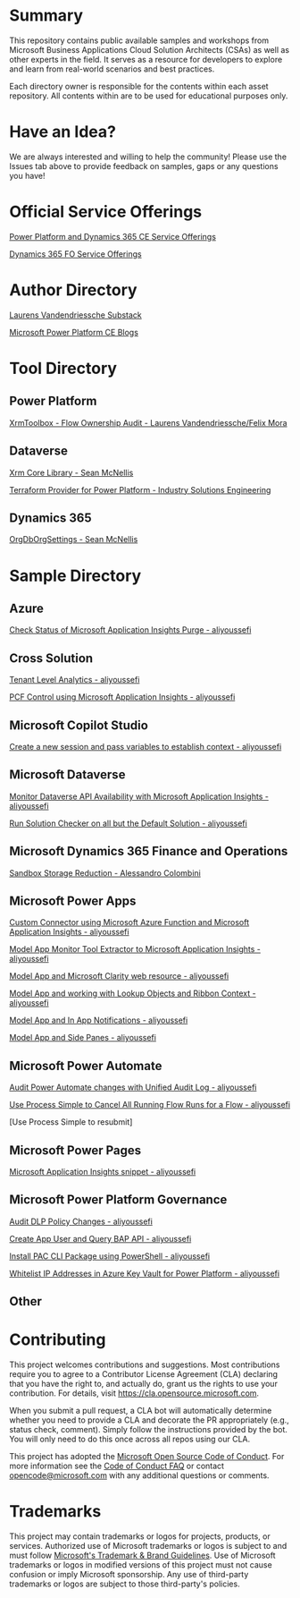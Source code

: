 # Summary

This repository contains public available samples and workshops from Microsoft Business Applications Cloud Solution Architects (CSAs) as well as other experts in the field. It serves as a resource for developers to explore and learn from real-world scenarios and best practices.

Each directory owner is responsible for the contents within each asset repository. All contents within are to be used for educational purposes only. 

# Have an Idea?

We are always interested and willing to help the community! Please use the Issues tab above to provide feedback on samples, gaps or any questions you have!

# Official Service Offerings
[Power Platform and Dynamics 365 CE Service Offerings](https://pfedynamics.wordpress.com/2023/09/26/power-platform-and-dynamics-365-service-offerings/)

[Dynamics 365 FO Service Offerings](https://pfedynamics.wordpress.com/2024/04/02/dynamics-365-finance-supply-chain-management-scm-service-offerings/)

# Author Directory

[Laurens Vandendriessche Substack](https://lavandensway.substack.com/)

[Microsoft Power Platform CE Blogs](https://github.com/microsoft-power-platform-ce/blogs)

# Tool Directory
## Power Platform
[XrmToolbox - Flow Ownership Audit - Laurens Vandendriessche/Felix Mora](https://lavandensway.substack.com/p/xrmtoolbox-flow-ownership-audit)

## Dataverse
[Xrm Core Library - Sean McNellis](https://github.com/seanmcne/XrmCoreLibrary)

[Terraform Provider for Power Platform - Industry Solutions Engineering](https://github.com/microsoft/terraform-provider-power-platform/blob/main/DEVELOPER.md)

## Dynamics 365
[OrgDbOrgSettings - Sean McNellis](https://github.com/seanmcne/OrgDbOrgSettings)

# Sample Directory
## Azure
[Check Status of Microsoft Application Insights Purge - aliyoussefi](https://github.com/aliyoussefi/Samples/blob/main/Azure/ApplicationInsights/CheckPurgeWithUsernamePrompt.ps1)

## Cross Solution
[Tenant Level Analytics - aliyoussefi](https://github.com/aliyoussefi/MonitoringPowerPlatform/tree/main/Samples/TenantLevelAnalytics)

[PCF Control using Microsoft Application Insights - aliyoussefi](https://github.com/aliyoussefi/MonitoringPowerPlatform/blob/main/Samples/PCF/AppInsights/index.ts)

## Microsoft Copilot Studio
[Create a new session and pass variables to establish context - aliyoussefi](https://github.com/aliyoussefi/Samples/tree/main/PowerPlatform/CopilotStudio/CreateNewSessionAndPassGlobalVarsToCopilot)

## Microsoft Dataverse
[Monitor Dataverse API Availability with Microsoft Application Insights - aliyoussefi](https://github.com/aliyoussefi/MonitoringPowerPlatform/tree/main/Samples/AzureFunction/MonitoringWithApplicationInsights)

[Run Solution Checker on all but the Default Solution - aliyoussefi](https://github.com/aliyoussefi/Samples/blob/main/Dynamics365/SolutionChecker/Run%20PowerApps%20Checker%20on%20All%20Solutions.ps1)

## Microsoft Dynamics 365 Finance and Operations
[Sandbox Storage Reduction - Alessandro Colombini](https://github.com/microsoft/BA-CSA-Assets/tree/main/Samples/Dynamics365/FO/SQL/SandboxStorageReduction)

## Microsoft Power Apps
[Custom Connector using Microsoft Azure Function and Microsoft Application Insights - aliyoussefi](https://github.com/aliyoussefi/MonitoringPowerPlatform/blob/main/Samples/CustomConnector/AppInsights/AfnAndAppInsights.swagger.json)

[Model App Monitor Tool Extractor to Microsoft Application Insights - aliyoussefi](https://github.com/aliyoussefi/MonitoringPowerPlatform/tree/main/Samples/ModelApps/MonitorToolExtractor)

[Model App and Microsoft Clarity web resource - aliyoussefi](https://github.com/aliyoussefi/D365-Monitoring/blob/master/Dynamics365.Monitoring.WebResources/ClarityDemo.js)

[Model App and working with Lookup Objects and Ribbon Context - aliyoussefi](https://github.com/aliyoussefi/Samples/blob/main/Dynamics365/Client/Xrm.LookupObjects.PCP.js)

[Model App and In App Notifications - aliyoussefi](https://github.com/aliyoussefi/Samples/tree/main/Dynamics365/In-AppNotifications)

[Model App and Side Panes - aliyoussefi](https://github.com/aliyoussefi/Samples/tree/main/Dynamics365/SidePanes)
## Microsoft Power Automate
[Audit Power Automate changes with Unified Audit Log - aliyoussefi](https://github.com/aliyoussefi/MonitoringPowerPlatform/tree/main/Samples/Auditing/PowerAutomate)

[Use Process Simple to Cancel All Running Flow Runs for a Flow - aliyoussefi](https://github.com/aliyoussefi/Samples/blob/main/PowerPlatform/PowerShell/ProcessSimple/Cancel%20All%20Running%20Flow%20Runs.ps1)

[Use Process Simple to resubmit]
## Microsoft Power Pages
[Microsoft Application Insights snippet - aliyoussefi](https://github.com/aliyoussefi/MonitoringPowerPlatform/tree/main/Samples/PowerAppsPortals/AppInsights)
## Microsoft Power Platform Governance
[Audit DLP Policy Changes - aliyoussefi](https://github.com/aliyoussefi/MonitoringPowerPlatform/tree/main/Samples/Auditing/DLP)

[Create App User and Query BAP API - aliyoussefi](https://github.com/aliyoussefi/Samples/blob/main/PowerPlatform/PowerShell/BAP/CreateAppUserAndQueryBAPWithPowerShell-Public.ps1)

[Install PAC CLI Package using PowerShell - aliyoussefi](https://github.com/aliyoussefi/Samples/blob/main/PowerPlatform/PowerShell/PacCli/InstallPacCliPackage.ps1)

[Whitelist IP Addresses in Azure Key Vault for Power Platform - aliyoussefi](https://github.com/aliyoussefi/Samples/tree/main/Azure/WhitelistIpAddressForPowerPlatform)
## Other


# Contributing

This project welcomes contributions and suggestions. Most contributions require you to agree to a
Contributor License Agreement (CLA) declaring that you have the right to, and actually do, grant us
the rights to use your contribution. For details, visit https://cla.opensource.microsoft.com.

When you submit a pull request, a CLA bot will automatically determine whether you need to provide
a CLA and decorate the PR appropriately (e.g., status check, comment). Simply follow the instructions
provided by the bot. You will only need to do this once across all repos using our CLA.

This project has adopted the [Microsoft Open Source Code of Conduct](https://opensource.microsoft.com/codeofconduct/).
For more information see the [Code of Conduct FAQ](https://opensource.microsoft.com/codeofconduct/faq/) or
contact [opencode@microsoft.com](mailto:opencode@microsoft.com) with any additional questions or comments.

# Trademarks

This project may contain trademarks or logos for projects, products, or services. Authorized use of Microsoft 
trademarks or logos is subject to and must follow 
[Microsoft's Trademark & Brand Guidelines](https://www.microsoft.com/en-us/legal/intellectualproperty/trademarks/usage/general).
Use of Microsoft trademarks or logos in modified versions of this project must not cause confusion or imply Microsoft sponsorship.
Any use of third-party trademarks or logos are subject to those third-party's policies.
